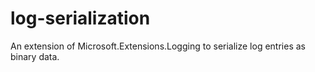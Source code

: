 # log-serialization
An extension of Microsoft.Extensions.Logging to serialize log entries as binary data.
